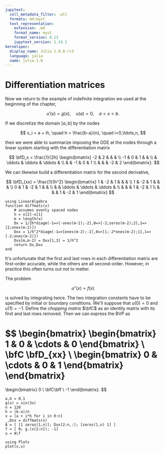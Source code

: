 ```yaml
---
jupytext:
  cell_metadata_filter: -all
  formats: md:myst
  text_representation:
    extension: .md
    format_name: myst
    format_version: 0.13
    jupytext_version: 1.14.1
kernelspec:
  display_name: Julia 1.8.0-rc3
  language: julia
  name: julia-1.8
---
```


# Differentiation matrices

Now we return to the example of indefinite integration we used at the beginning of the chapter,

$$
u'(x) = g(x), \quad u(a)=0, \quad a < x < b. 
$$

If we discretize the domain $[a,b]$ by the nodes

$$
x_i = a + ih, \quad h = \frac{b-a}{n}, \quad i=0,\ldots,n,
$$

then we were able to summarize imposing the ODE at the nodes through a linear system starting with the differentiation matrix

$$
\bfD_x = 
\frac{1}{2h}
\begin{bmatrix} 
-2 & 2 & & & \\ 
-1 & 0 & 1 & & \\ 
& \ddots & \ddots & \ddots  & \\ 
& & -1 & 0 & 1 \\ 
& & & -2 & 2 
\end{bmatrix}.
$$

We can likewise build a differentiation matrix for the second derivative,

$$
\bfD_{xx} = \frac{1}{h^2}  \begin{bmatrix} 
1 & -2 & 1 & & & \\ 
1 & -2 & 1 & & & \\ 
0 & 1 & -2 & 1 & & \\ 
& & \ddots & \ddots & \ddots & \\ 
& & & 1 & -2 & 1 \\
& & & 1 & -2 & 1 
\end{bmatrix}
$$

```{code-cell}
using LinearAlgebra
function diffmats(x)
    # assumes evenly spaced nodes
    h = x[2]-x[1]
    m = length(x)
    Dx = 1/2h*diagm(-1=>[-ones(m-2);-2],0=>[-2;zeros(m-2);2],1=>[2;ones(m-2)])
    Dxx = 1/h^2*diagm(-1=>[ones(m-2);-2],0=>[1;-2*ones(m-2);1],1=>[-2;ones(m-2)])
    Dxx[m,m-2] = Dxx[1,3] = 1/h^2
    return Dx,Dxx
end
```

It's unfortunate that the first and last rows in each differentiation matrix are first-order accurate, while the others are all second-order. However, in practice this often turns out not to matter.

The problem

$$
u''(x) = f(x)
$$

is solved by integrating twice. The two integration constants have to be specified by initial or boundary conditions. We'll suppose that $u(0)=0$ and $u(1)=-1$. Define the *chopping matrix* $\bfC$ as an identity matrix with its first and last rows removed. Then we can express the BVP as

$$
\begin{bmatrix}
\begin{bmatrix}
  1 & 0 & \cdots & 0 
\end{bmatrix}
\\ \bfC \bfD_{xx} \\ 
\begin{bmatrix}
  0 & \cdots & 0 & 1
\end{bmatrix}
\end{bmatrix} 
= 
\begin{bmatrix}
  0 \\ \bfC\bff \\ -1
\end{bmatrix}. 
$$

```{code-cell}
a,b = 0,1
g(x) = sin(3x)
n = 120
h = (b-a)/n
x = [a + i*h for i in 0:n]
_,Dxx = diffmats(x)
A = [ [1 zeros(1,n)]; Dxx[2:n,:]; [zeros(1,n) 1] ]
f = [ 0; g.(x[2:n]); -1]
u = A\f

using Plots
plot(x,u)
```

